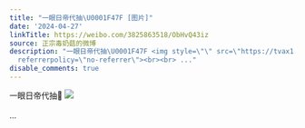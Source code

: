 ```yaml
---
title: "一眼日帝代抽\U0001F47F [图片]"
date: '2024-04-27'
linkTitle: https://weibo.com/3825863518/ObHvQ43iz
source: 正宗毒奶菇的微博
description: "一眼日帝代抽\U0001F47F <img style=\"\" src=\"https://tvax1.sinaimg.cn/large/e40a0b5ely1hp5q5l2br4j20ll0fxqd2.jpg\"
  referrerpolicy=\"no-referrer\"><br><br> ..."
disable_comments: true
---
```

一眼日帝代抽👿 <img style="" src="https://tvax1.sinaimg.cn/large/e40a0b5ely1hp5q5l2br4j20ll0fxqd2.jpg" referrerpolicy="no-referrer"><br><br> ...
